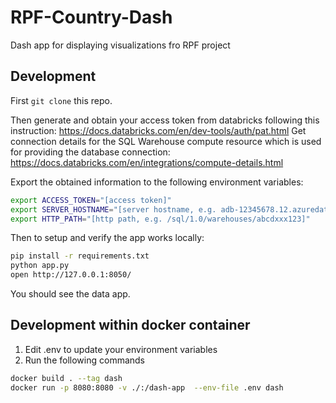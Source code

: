 # RPF-Country-Dash
Dash app for displaying visualizations fro RPF project

## Development

First `git clone` this repo.

Then generate and obtain your access token from databricks following this instruction: https://docs.databricks.com/en/dev-tools/auth/pat.html
Get connection details for the SQL Warehouse compute resource which is used for providing the database connection: https://docs.databricks.com/en/integrations/compute-details.html

Export the obtained information to the following environment variables:

```bash
export ACCESS_TOKEN="[access token]"
export SERVER_HOSTNAME="[server hostname, e.g. adb-12345678.12.azuredatabricks.net"
export HTTP_PATH="[http path, e.g. /sql/1.0/warehouses/abcdxxx123]"
```


Then to setup and verify the app works locally:

```bash
pip install -r requirements.txt
python app.py
open http://127.0.0.1:8050/
```
You should see the data app.



## Development within docker container
1. Edit .env to update your environment variables
2. Run the following commands

```bash
docker build . --tag dash
docker run -p 8080:8080 -v ./:/dash-app  --env-file .env dash
```
